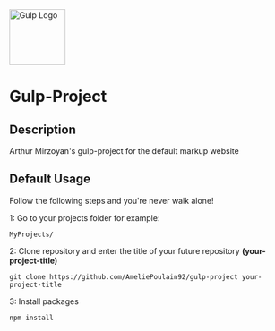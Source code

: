 <img src="https://worldvectorlogo.com/logos/gulp.svg" alt="Gulp Logo" width="100">

# Gulp-Project 
## Description
Arthur Mirzoyan's gulp-project for the default markup website

## Default Usage
Follow the following steps and you're never walk alone!

1: Go to your projects folder for example:
```
MyProjects/
```
2: Clone repository and enter the title of your future repository **(your-project-title)**
```
git clone https://github.com/AmeliePoulain92/gulp-project your-project-title
```
3: Install packages
```
npm install
```

